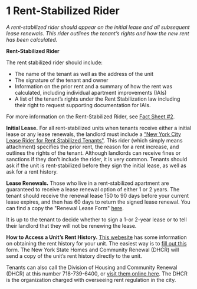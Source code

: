 # 1 Rent-Stabilized Rider
*A rent-stabilized rider should appear on the initial lease and all subsequent lease renewals. This rider outlines the tenant’s rights and how the new rent has been calculated.*

**Rent-Stabilized Rider**

The rent stabilized rider should include:
- The name of the tenant as well as the address of the unit
- The signature of the tenant and owner 
- Information on the prior rent and a summary of how the rent was calculated, including individual apartment improvements (IAIs)
- A list of the tenant’s rights under the Rent Stabilization law including their right to request supporting documentation for IAIs.

For more information on the Rent-Stabilized Rider, see [Fact Sheet #2](http://www.nyshcr.org/Rent/FactSheets/orafac2.pdf).


**Initial Lease.** For all rent-stabilized units when tenants receive either a initial lease or any lease renewals, the landlord must include a ["New York City Lease Rider for Rent Stabilized Tenants"](http://www.nyshcr.org/forms/rent/ralr1.pdf). This rider (which simply means attachment) specifies the prior rent, the reason for a rent increase, and outlines the rights of the tenant. Although landlords can receive fines or sanctions if they don’t include the rider, it is very common. Tenants should ask if the unit is rent-stabilized before they sign the initial lease, as well as ask for a rent history. 

**Lease Renewals.** Those who live in a rent-stabilized apartment are guaranteed to receive a lease renewal option of either 1 or 2 years. The tenant should receive the renewal lease 150 to 90 days before your current lease expires, and then has 60 days to return the signed lease renewal. You can find a copy the "Renewal Lease Form" [here](http://www.nyshcr.org/Forms/Rent/rtp8.pdf).
 
It is up to the tenant to decide whether to sign a 1-or 2-year lease or to tell their landlord that they will not be renewing the lease.

**How to Access a Unit’s Rent History.** [This webesite](http://www.nyshcr.org/rent/tenantresources.htm) has some information on obtaining the rent history for your unit. The easiest way is to [fill out this](https://portal.hcr.ny.gov/app/ask) form. The New York State Homes and Community Renewal (DHCR) will send a copy of the unit’s rent history directly to the unit. 

Tenants can also call the Division of Housing and Community Renewal (DHCR) at this number 718-739-6400, or [visit them online here](http://www.nyshcr.org/AboutUs/ContactUs.htm). The DHCR is the organization charged with overseeing rent regulation in the city.